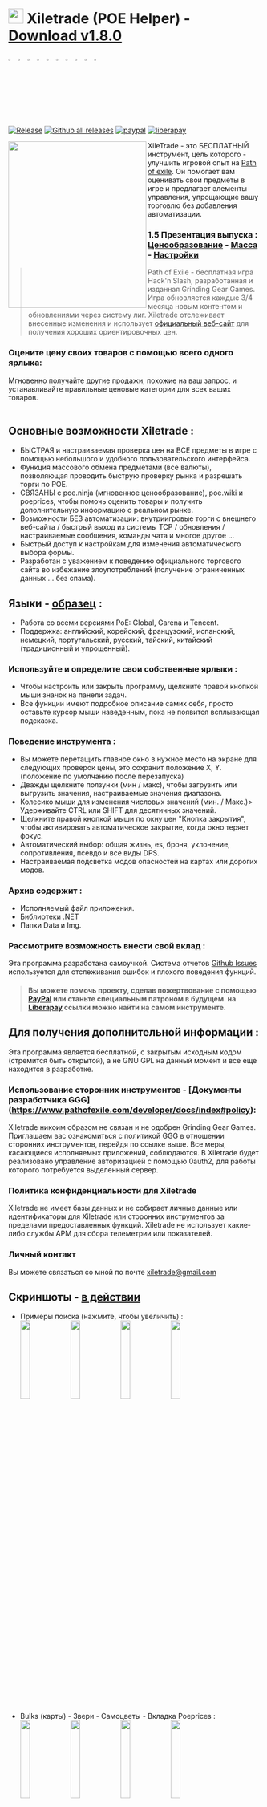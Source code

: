 # <img src="https://i.imgur.com/dhWQgtY.png" width="30" height="30"> Xiletrade (POE Helper) - [Download v1.8.0](https://github.com/maxensas/xiletrade/releases/download/1.8.0/Xiletrade_win-x64.7z)  

[<img width="3%" height="3%" src="https://user-images.githubusercontent.com/62154281/104107842-feae5080-52bf-11eb-8e8f-d8827f1f0334.png">](https://github.com/maxensas/xiletrade)
[<img width="3%" height="3%" src="https://user-images.githubusercontent.com/62154281/104107838-fd7d2380-52bf-11eb-8d47-f949fd7a3b58.png">](https://github.com/maxensas/xiletrade/blob/master/readme/README.kr.md)
[<img width="3%" height="3%" src="https://user-images.githubusercontent.com/62154281/104107835-fd7d2380-52bf-11eb-8e08-614b2610eca4.png">](https://github.com/maxensas/xiletrade/blob/master/readme/README.fr.md)
[<img width="3%" height="3%" src="https://user-images.githubusercontent.com/62154281/104107839-fe15ba00-52bf-11eb-807e-25088a595f33.png">](https://github.com/maxensas/xiletrade/blob/master/readme/README.es.md)
[<img width="3%" height="3%" src="https://user-images.githubusercontent.com/62154281/104107836-fd7d2380-52bf-11eb-8ba2-bcdc04dab8b9.png">](https://github.com/maxensas/xiletrade/blob/master/readme/README.de.md)
[<img width="3%" height="3%" src="https://user-images.githubusercontent.com/62154281/104107833-fce48d00-52bf-11eb-896a-c5671965cb51.png">](https://github.com/maxensas/xiletrade/blob/master/readme/README.pt.md)
[<img width="3%" height="3%" src="https://user-images.githubusercontent.com/62154281/104107837-fd7d2380-52bf-11eb-8df0-091c9d9cc05a.png">](https://github.com/maxensas/xiletrade/blob/master/readme/README.ru.md)
[<img width="3%" height="3%" src="https://user-images.githubusercontent.com/62154281/104107841-feae5080-52bf-11eb-8ca7-1f402cbf6e5e.png">](https://github.com/maxensas/xiletrade/blob/master/readme/README.th.md)
[<img width="3%" height="3%" src="https://user-images.githubusercontent.com/62154281/104107840-fe15ba00-52bf-11eb-939e-d98bba60877d.png">](https://github.com/maxensas/xiletrade/blob/master/readme/README.tw.md)
[<img width="3%" height="3%" src="https://user-images.githubusercontent.com/62154281/104107834-fce48d00-52bf-11eb-8902-02d5a6d457c8.png">](https://github.com/maxensas/xiletrade/blob/master/readme/README.cn.md)<br>  
[![Release](https://img.shields.io/github/release/maxensas/xiletrade.svg)](https://github.com/maxensas/xiletrade/releases/) 
[![Github all releases](https://img.shields.io/github/downloads/maxensas/xiletrade/total.svg)](https://GitHub.com/maxensas/xiletrade/releases/) [![paypal](https://img.shields.io/badge/Donate-Paypal-blue.svg)](https://www.paypal.com/donate/?hosted_button_id=48ZSB3UMNAU6J) [![liberapay](https://img.shields.io/liberapay/patrons/Xiletrade.svg?logo=liberapay)](https://ru.liberapay.com/Xiletrade/donate) 

<img align="left" width="275" height="332" src="https://user-images.githubusercontent.com/62154281/120822239-7ffbcd80-c556-11eb-8cca-35ccad71c73b.png">

XileTrade - это БЕСПЛАТНЫЙ инструмент, цель которого - улучшить игровой опыт на [Path of exile](https://ru.pathofexile.com/). Он помогает вам оценивать свои предметы в игре и предлагает элементы управления, упрощающие вашу торговлю без добавления автоматизации.
### 1.5 Презентация выпуска : [Ценообразование](https://youtu.be/4mP3uOsr8oc) - [Масса](https://youtu.be/6yuLZXTho-A) - [Настройки](https://youtu.be/libdIjrNM-8 )<br>
> Path of Exile - бесплатная игра Hack'n Slash, разработанная и изданная Grinding Gear Games. Игра обновляется каждые 3/4 месяца новым контентом и обновлениями через систему лиг.
> Xiletrade отслеживает внесенные изменения и использует [официальный веб-сайт](https://ru.pathofexile.com/trade/search/) для получения хороших ориентировочных цен.

### Оцените цену своих товаров с помощью всего одного ярлыка:
Мгновенно получайте другие продажи, похожие на ваш запрос, и устанавливайте правильные ценовые категории для всех ваших товаров.<br><br>  

## Основные возможности Xiletrade :
* БЫСТРАЯ и настраиваемая проверка цен на ВСЕ предметы в игре с помощью небольшого и удобного пользовательского интерфейса.
* Функция массового обмена предметами (все валюты), позволяющая проводить быструю проверку рынка и разрешать торги по POE.
* СВЯЗАНЫ с poe.ninja (мгновенное ценообразование), poe.wiki и poeprices, чтобы помочь оценить товары и получить дополнительную информацию о реальном рынке.
* Возможности БЕЗ автоматизации: внутриигровые торги с внешнего веб-сайта / быстрый выход из системы TCP / обновления / настраиваемые сообщения, команды чата и многое другое ...
* Быстрый доступ к настройкам для изменения автоматического выбора формы.
* Разработан с уважением к поведению официального торгового сайта во избежание злоупотреблений (получение ограниченных данных ... без спама).

## Языки - [образец](https://github.com/maxensas/xiletrade/blob/master/LANGUAGES.md) :
* Работа со всеми версиями PoE: Global, Garena и Tencent.
* Поддержка: английский, корейский, французский, испанский, немецкий, португальский, русский, тайский, китайский (традиционный и упрощенный).

### Используйте и определите свои собственные ярлыки :
* Чтобы настроить или закрыть программу, щелкните правой кнопкой мыши значок на панели задач.
* Все функции имеют подробное описание самих себя, просто оставьте курсор мыши наведенным, пока не появится всплывающая подсказка.

### Поведение инструмента :
* Вы можете перетащить главное окно в нужное место на экране для следующих проверок цены, это сохранит положение X, Y. (положение по умолчанию после перезапуска)
* Дважды щелкните ползунки (мин / макс), чтобы загрузить или выгрузить значения, настраиваемые значения диапазона.
* Колесико мыши для изменения числовых значений (мин. / Макс.)> Удерживайте CTRL или SHIFT для десятичных значений.
* Щелкните правой кнопкой мыши по окну цен "Кнопка закрытия", чтобы активировать автоматическое закрытие, когда окно теряет фокус.
* Автоматический выбор: общая жизнь, es, броня, уклонение, сопротивления, псевдо и все виды DPS.
* Настраиваемая подсветка модов опасностей на картах или дорогих модов.

### Архив содержит :
* Исполняемый файл приложения.
* Библиотеки .NET
* Папки Data и Img.

### Рассмотрите возможность внести свой вклад :
Эта программа разработана самоучкой. Система отчетов [Github Issues](https://github.com/maxensas/xiletrade/issues) используется для отслеживания ошибок и плохого поведения функций.
> #### Вы можете помочь проекту, сделав пожертвование с помощью [PayPal](https://www.paypal.com/donate/?hosted_button_id=48ZSB3UMNAU6J) или станьте специальным патроном в будущем. на [Liberapay](https://ru.liberapay.com/Xiletrade/) ссылки можно найти на самом инструменте.

## Для получения дополнительной информации :
Эта программа является бесплатной, с закрытым исходным кодом (стремится быть открытой), а не GNU GPL на данный момент и все еще находится в разработке.

### Использование сторонних инструментов - [Документы разработчика GGG] (https://www.pathofexile.com/developer/docs/index#policy):
Xiletrade никоим образом не связан и не одобрен Grinding Gear Games. <br>
Приглашаем вас ознакомиться с политикой GGG в отношении сторонних инструментов, перейдя по ссылке выше. Все меры, касающиеся исполняемых приложений, соблюдаются. В Xiletrade будет реализовано управление авторизацией с помощью 0auth2, для работы которого потребуется выделенный сервер. <br> 

### Политика конфиденциальности для Xiletrade
Xiletrade не имеет базы данных и не собирает личные данные или идентификаторы для Xiletrade или сторонних инструментов за пределами предоставленных функций.
Xiletrade не использует какие-либо службы APM для сбора телеметрии или показателей.

### Личный контакт
Вы можете связаться со мной по почте xiletrade@gmail.com

## Скриншоты - [в действии](https://github.com/maxensas/xiletrade/blob/master/SCREENSHOTS.md)
* Примеры поиска (нажмите, чтобы увеличить) :  
<img src="https://user-images.githubusercontent.com/62154281/104071582-bfbdc380-5209-11eb-8702-e0488e2deb29.png" width="20%" height="20%"> <img src="https://user-images.githubusercontent.com/62154281/104071669-e8de5400-5209-11eb-8b78-b11148e33ce1.png" width="20%" height="20%"> <img src="https://user-images.githubusercontent.com/62154281/104071722-06132280-520a-11eb-94cf-6dc8a7fc357f.png" width="20%" height="20%"> <img src="https://user-images.githubusercontent.com/62154281/104071773-22af5a80-520a-11eb-8f64-2d44d4267db0.png" width="20%" height="20%">
* Bulks (карты) - Звери - Самоцветы - Вкладка Poeprices :  
<img src="https://user-images.githubusercontent.com/62154281/104072417-79696400-520b-11eb-884b-4c2ab9687aa1.png" width="20%" height="20%"> <img src="https://user-images.githubusercontent.com/62154281/104072476-9b62e680-520b-11eb-834b-e8ca43e32f3c.png" width="20%" height="20%" align="top"> <img src="https://user-images.githubusercontent.com/62154281/104072512-addd2000-520b-11eb-878c-a9022ab55f26.png" width="20%" height="20%" align="top"> <img src="https://user-images.githubusercontent.com/62154281/104073427-f39ae800-520d-11eb-9266-24a44f6e9708.png" width="20%" height="20%" align="top">
* Настройки Xiletrade :  
<img src="https://user-images.githubusercontent.com/62154281/104072131-d6b0e580-520a-11eb-97fe-6b917e9d5bb6.png" width="20%" height="20%"> <img src="https://user-images.githubusercontent.com/62154281/104072169-f7793b00-520a-11eb-8417-02b2d4185463.png" width="20%" height="20%"> <img src="https://user-images.githubusercontent.com/62154281/104072213-0e1f9200-520b-11eb-8c13-bab34c9a807a.png" width="20%" height="20%"> 
* Системный трей :  
     <img src="https://user-images.githubusercontent.com/62154281/104071973-7c178980-520a-11eb-8669-0527c3925b9e.png" width="30%" height="30%">
